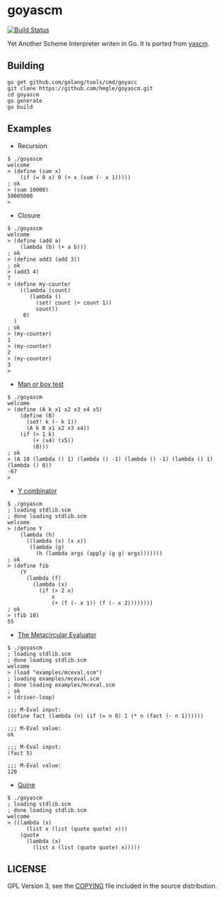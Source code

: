 # goyascm

[![Build Status](https://travis-ci.org/hmgle/goyascm.png?branch=master)](https://travis-ci.org/hmgle/goyascm)

Yet Another Scheme Interpreter writen in Go. It is ported from [yascm](https://github.com/hmgle/yascm).

## Building

```
go get github.com/golang/tools/cmd/goyacc
git clone https://github.com/hmgle/goyascm.git
cd goyascm
go generate
go build
```

## Examples

- Recursion

```
$ ./goyascm
welcome
> (define (sum x)
    (if (= 0 x) 0 (+ x (sum (- x 1)))))
; ok
> (sum 10000)
50005000
>
```

- Closure

```
$ ./goyascm
welcome
> (define (add a)
    (lambda (b) (+ a b)))
; ok
> (define add3 (add 3))
; ok
> (add3 4)
7
> (define my-counter
    ((lambda (count)
       (lambda ()
         (set! count (+ count 1))
         count))
     0)
  )
; ok
> (my-counter)
1
> (my-counter)
2
> (my-counter)
3
>
```

- [Man or boy test](https://en.wikipedia.org/?title=Man_or_boy_test)

```
$ ./goyascm
welcome
> (define (A k x1 x2 x3 x4 x5)
    (define (B)
      (set! k (- k 1))
      (A k B x1 x2 x3 x4))
    (if (> 1 k)
        (+ (x4) (x5))
        (B)))
; ok
> (A 10 (lambda () 1) (lambda () -1) (lambda () -1) (lambda () 1) (lambda () 0))
-67
> 
```

- [Y combinator](http://rosettacode.org/wiki/Y_combinator#Scheme)

```
$ ./goyascm
; loading stdlib.scm
; done loading stdlib.scm
welcome
> (define Y
    (lambda (h)
      ((lambda (x) (x x))
       (lambda (g)
         (h (lambda args (apply (g g) args)))))))
; ok
> (define fib
    (Y
      (lambda (f)
        (lambda (x)
          (if (> 2 x)
              x
              (+ (f (- x 1)) (f (- x 2))))))))
; ok
> (fib 10)
55
```

- [The Metacircular Evaluator](https://mitpress.mit.edu/sicp/full-text/book/book-Z-H-26.html#%_sec_4.1)

```
$ ./goyascm 
; loading stdlib.scm
; done loading stdlib.scm
welcome
> (load "examples/mceval.scm")
; loading examples/mceval.scm
; done loading examples/mceval.scm
; ok
> (driver-loop)

;;; M-Eval input:
(define fact (lambda (n) (if (= n 0) 1 (* n (fact (- n 1))))))

;;; M-Eval value:
ok

;;; M-Eval input:
(fact 5)

;;; M-Eval value:
120
```

- [Quine](https://en.wikipedia.org/wiki/Quine_%28computing%29)

```
$ ./goyascm 
; loading stdlib.scm
; done loading stdlib.scm
welcome
> ((lambda (x)
      (list x (list (quote quote) x)))
    (quote
      (lambda (x)
        (list x (list (quote quote) x)))))
```

## LICENSE

GPL Version 3, see the [COPYING](COPYING) file included in the source distribution.
